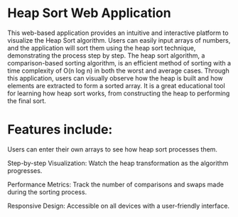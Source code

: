 # Heap Sort Web Application

This web-based application provides an intuitive and interactive platform to visualize the Heap Sort algorithm. Users can easily input arrays of numbers, and the application will sort them using the heap sort technique, demonstrating the process step by step. The heap sort algorithm, a comparison-based sorting algorithm, is an efficient method of sorting with a time complexity of O(n log n) in both the worst and average cases. Through this application, users can visually observe how the heap is built and how elements are extracted to form a sorted array. It is a great educational tool for learning how heap sort works, from constructing the heap to performing the final sort.

# Features include:

Users can enter their own arrays to see how heap sort processes them.

Step-by-step Visualization: Watch the heap transformation as the algorithm progresses.

Performance Metrics: Track the number of comparisons and swaps made during the sorting process.

Responsive Design: Accessible on all devices with a user-friendly interface.

